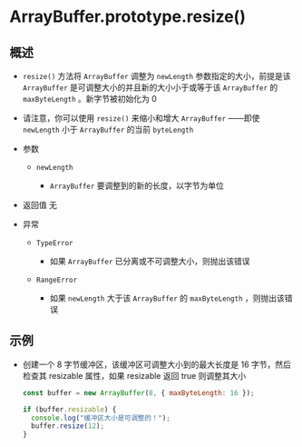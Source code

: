 # ArrayBuffer.prototype.resize()

## 概述

+ `resize()` 方法将 `ArrayBuffer` 调整为 `newLength` 参数指定的大小，前提是该 `ArrayBuffer` 是可调整大小的并且新的大小小于或等于该 `ArrayBuffer` 的 `maxByteLength` 。新字节被初始化为 0

+ 请注意，你可以使用 `resize()` 来缩小和增大 `ArrayBuffer` ——即使 `newLength` 小于 `ArrayBuffer` 的当前 `byteLength`

+ 参数

  + `newLength`

    +  `ArrayBuffer` 要调整到的新的长度，以字节为单位

+ 返回值 无

+ 异常

  + `TypeError`

    + 如果 `ArrayBuffer` 已分离或不可调整大小，则抛出该错误

  + `RangeError`

    + 如果 `newLength` 大于该 `ArrayBuffer` 的 `maxByteLength` ，则抛出该错误

## 示例

+ 创建一个 8 字节缓冲区，该缓冲区可调整大小到的最大长度是 16 字节，然后检查其 resizable 属性，如果 resizable 返回 true 则调整其大小

  ```js
  const buffer = new ArrayBuffer(8, { maxByteLength: 16 });

  if (buffer.resizable) {
    console.log("缓冲区大小是可调整的！");
    buffer.resize(12);
  }
  ```


